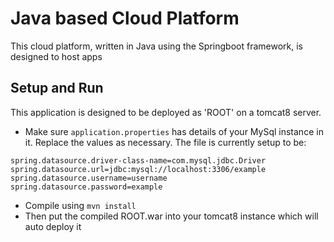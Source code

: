 # Java based Cloud Platform
This cloud platform, written in Java using the Springboot framework, is designed to host apps

## Setup and Run
This application is designed to be deployed as 'ROOT' on a tomcat8 server.
* Make sure `application.properties` has details of your MySql instance in it. Replace the values as necessary. The file is currently setup to be: 
```
spring.datasource.driver-class-name=com.mysql.jdbc.Driver
spring.datasource.url=jdbc:mysql://localhost:3306/example
spring.datasource.username=username
spring.datasource.password=example
```

* Compile using ```mvn install``` 
* Then put the compiled ROOT.war into your tomcat8 instance which will auto deploy it
